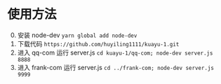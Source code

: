 # 使用方法

0. 安装 node-dev
   `yarn global add node-dev`
1. 下载代码
   `https://github.com/huyiling1111/kuayu-1.git`
2. 进入 qq-com 运行 server.js
   `cd kuayu-1/qq-com; node-dev server.js 8888`
3. 进入 frank-com 运行 server.js
   `cd ../frank-com; node-dev server.js 9999`
